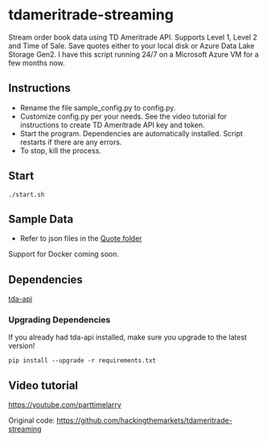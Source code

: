 # tdameritrade-streaming

Stream order book data using TD Ameritrade API. Supports Level 1, Level 2 and Time of Sale. Save quotes either to your local disk or Azure Data Lake Storage Gen2. I have this script running 24/7 on a  Microsoft Azure VM for a few months now.

## Instructions

- Rename the file sample_config.py to config.py.
- Customize config.py per your needs. See the video tutorial for instructions to create TD Ameritrade API key and token.
- Start the program. Dependencies are automatically installed. Script restarts if there are any errors.
- To stop, kill the process.

## Start

```
./start.sh
```

## Sample Data
- Refer to json files in the [Quote folder](https://github.com/xpertdev/tdameritrade-streaming/tree/master/Quote "Quote")

Support for Docker coming soon.

## Dependencies

[tda-api](https://github.com/alexgolec/tda-api "tda-api")

### Upgrading Dependencies

If you already had tda-api installed, make sure you upgrade to the latest version!

```
pip install --upgrade -r requirements.txt
```

## Video tutorial

https://youtube.com/parttimelarry

Original code: https://github.com/hackingthemarkets/tdameritrade-streaming
